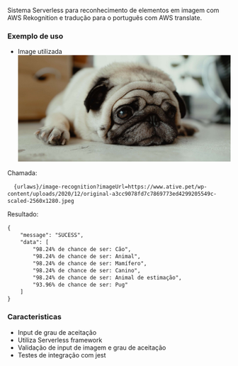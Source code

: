 Sistema Serverless para reconhecimento de elementos em imagem com AWS Rekognition e tradução para o português com AWS translate.

### Exemplo de uso
- Image utilizada
![Imagem usada](./public/pug.jpeg)

Chamada:
``` 
  {urlaws}/image-recognition?imageUrl=https://www.ative.pet/wp-content/uploads/2020/12/original-a3cc9078fd7c7869773ed4299205549c-scaled-2560x1280.jpeg 
```
Resultado:
```
{
    "message": "SUCESS",
    "data": [
        "98.24% de chance de ser: Cão",
        "98.24% de chance de ser: Animal",
        "98.24% de chance de ser: Mamífero",
        "98.24% de chance de ser: Canino",
        "98.24% de chance de ser: Animal de estimação",
        "93.96% de chance de ser: Pug"
    ]
} 
```

### Caracteristicas
- Input de grau de aceitação
- Utiliza Serverless framework
- Validação de input de imagem e grau de aceitação
- Testes de integração com jest